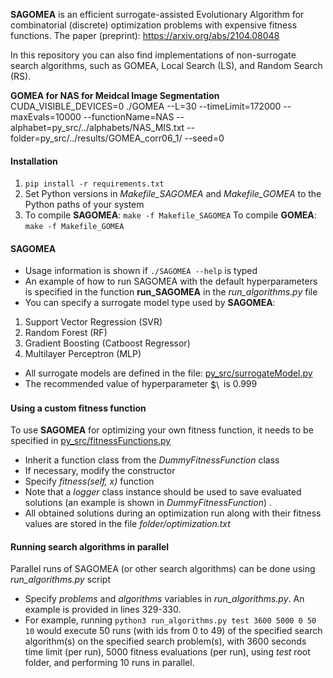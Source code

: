 **SAGOMEA** is an efficient surrogate-assisted Evolutionary Algorithm for combinatorial (discrete) optimization problems with expensive fitness functions.
The paper (preprint): https://arxiv.org/abs/2104.08048

In this repository you can also find implementations of non-surrogate search algorithms, such as GOMEA, Local Search (LS), and Random Search (RS). 

**GOMEA for NAS for Meidcal Image Segmentation**
CUDA_VISIBLE_DEVICES=0 ./GOMEA --L=30 --timeLimit=172000 --maxEvals=10000 --functionName=NAS --alphabet=py_src/../alphabets/NAS_MIS.txt --folder=py_src/../results/GOMEA_corr06_1/ --seed=0


#### Installation
1. ```pip install -r requirements.txt```
2. Set Python versions in *Makefile_SAGOMEA* and *Makefile_GOMEA* to the Python paths of your system
3. To compile **SAGOMEA**: ```make -f Makefile_SAGOMEA```
To compile **GOMEA**: ```make -f Makefile_GOMEA```


#### SAGOMEA
- Usage information is shown if ```./SAGOMEA --help``` is typed
- An example of how to run SAGOMEA with the default hyperparameters is specified in the function
**run_SAGOMEA** in the *run_algorithms.py* file
- You can specify a surrogate model type used by **SAGOMEA**:
1. Support Vector Regression (SVR)
2.  Random Forest (RF)
3. Gradient Boosting (Catboost Regressor)
4. Multilayer Perceptron (MLP)
- All surrogate models are defined in the file: [py_src/surrogateModel.py](py_src/surrogateModel.py)
- The recommended value of hyperparameter <img src="http://www.sciweavers.org/tex2img.php?eq=%24%5Ceta%24&bc=White&fc=Black&im=jpg&fs=12&ff=arev&edit=0" align="center" border="0" alt="$\eta$" width="17" height="17" /> is 0.999


#### Using a custom fitness function
To use **SAGOMEA** for optimizing your own fitness function, it needs to be specified in [py_src/fitnessFunctions.py](py_src/fitnessFunctions.py)
- Inherit a function class from the *DummyFitnessFunction* class
- If necessary, modify the constructor
- Specify *fitness(self, x)* function
- Note that a *logger* class instance should be used to save evaluated solutions (an example is shown in *DummyFitnessFunction*) .
- All obtained solutions during an optimization run along with their fitness values are stored in the file *folder/optimization.txt*

#### Running search algorithms in parallel
Parallel runs of SAGOMEA (or other search algorithms) can be done using *run_algorithms.py* script
- Specify *problems* and *algorithms* variables in *run_algorithms.py*. An example is provided in lines 329-330.
- For example, running ```python3 run_algorithms.py test 3600 5000 0 50 10``` would execute 50 runs (with ids from 0 to 49) of the specified search algorithm(s) on the specified search problem(s), with 3600 seconds time limit (per run), 5000 fitness evaluations (per run), using *test* root folder, and performing 10 runs in parallel.
